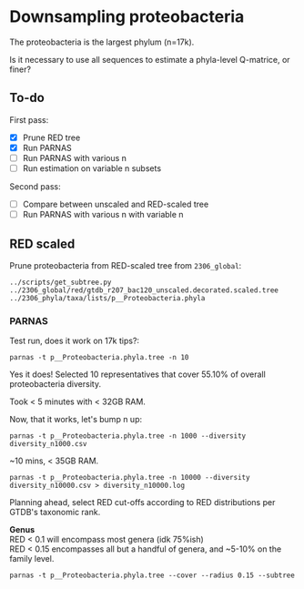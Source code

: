 # Downsampling proteobacteria  

The proteobacteria is the largest phylum (n=17k).  

Is it necessary to use all sequences to estimate a phyla-level Q-matrice, or finer?  

## To-do  
First pass:  
- [x] Prune RED tree  
- [x] Run PARNAS
- [ ] Run PARNAS with various n
- [ ] Run estimation on variable n subsets

Second pass:  
- [ ] Compare between unscaled and RED-scaled tree  
- [ ] Run PARNAS with various n with variable n  

## RED scaled  

Prune proteobacteria from RED-scaled tree from `2306_global`:  
```
../scripts/get_subtree.py ../2306_global/red/gtdb_r207_bac120_unscaled.decorated.scaled.tree ../2306_phyla/taxa/lists/p__Proteobacteria.phyla 
```  

### PARNAS  

Test run, does it work on 17k tips?:  
```
parnas -t p__Proteobacteria.phyla.tree -n 10
```  

Yes it does! Selected 10 representatives that cover 55.10% of overall proteobacteria diversity. 

Took < 5 minutes with < 32GB RAM. 

Now, that it works, let's bump n up:  
```
parnas -t p__Proteobacteria.phyla.tree -n 1000 --diversity diversity_n1000.csv
```  
~10 mins, < 35GB RAM.  

```
parnas -t p__Proteobacteria.phyla.tree -n 10000 --diversity diversity_n10000.csv > diversity_n10000.log
```  
Planning ahead, select RED cut-offs according to RED distributions per GTDB's taxonomic rank.  

**Genus**  
RED < 0.1 will encompass most genera (idk 75%ish)  
RED < 0.15 encompasses all but a handful of genera, and ~5-10% on the family level.
```
parnas -t p__Proteobacteria.phyla.tree --cover --radius 0.15 --subtree 
```
